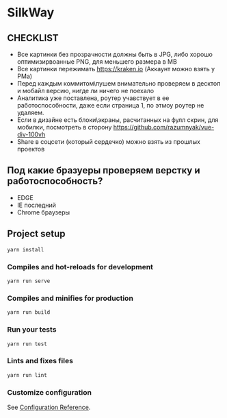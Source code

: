 # SilkWay

## CHECKLIST

* Все картинки без прозрачности должны быть в JPG, либо хорошо оптимизирвоанные PNG, для меньшего размера в MB
* Все картинки  пережимать https://kraken.io (Аккаунт можно взять у PMа)
* Перед каждым коммитом\пушем внимательно проверяем в десктоп и мобайл версию, нигде ли ничего не поехало
* Аналитика уже поставлена, роутер учавствует в ее работоспособности, даже если страница 1, по этмоу роутер не удаляем.
* Если в дизайне есть блоки\экраны, расчитанных на фулл скрин, для мобилки, посмотреть в сторону  https://github.com/razumnyak/vue-div-100vh
* Share в соцсети (который сердечко) можно взять из прошлых проектов

## Под какие бразуеры проверяем верстку и работоспособность?
* EDGE
* IE последний
* Chrome браузеры

## Project setup
```
yarn install
```

### Compiles and hot-reloads for development
```
yarn run serve
```

### Compiles and minifies for production
```
yarn run build
```

### Run your tests
```
yarn run test
```

### Lints and fixes files
```
yarn run lint
```

### Customize configuration
See [Configuration Reference](https://cli.vuejs.org/config/).
